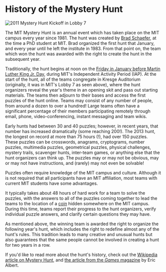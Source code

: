 # History of the Mystery Hunt

![2011 Mystery Hunt Kickoff in Lobby 7](images/kickoff2011.jpg)

The MIT Mystery Hunt is an annual event which has taken place on the MIT campus every year since 1981. The hunt was created by [Brad Schaefer](http://en.wikipedia.org/wiki/Bradley_E._Schaefer), at the time a PhD student at MIT. Brad organized the first hunt that January, and every year until he left the institute in 1983. From that point on, the team which won the hunt was awarded with the right to create the hunt in the subsequent year.

Traditionally, the hunt begins at noon on the [Friday in January before Martin Luther King Jr. Day](http://www.wolframalpha.com/input/?i=Friday+before+next+Martin+Luther+King+Day), during MIT's Independent Activity Period (IAP). At the start of the hunt, all of the teams congregate in Kresge Auditorium (originally, it was in MIT's Lobby 7 as seen above), where the hunt organizers reveal the year's theme in an opening skit and pass out starting materials. The teams then adjourn to their bases and access the first puzzles of the hunt online. Teams may consist of any number of people, from around a dozen to over a hundred! Large teams often have a significant percentage of their members participating remotely through email, phone, video-conferencing, instant messaging and team wikis.

Early hunts had between 30 and 40 puzzles; however, in recent years, that number has increased dramatically (some reaching 200!). The 2013 hunt, the longest on record at more than 75 hours (!), had over 150 puzzles. These puzzles can be crosswords, anagrams, cryptograms, number puzzles, multimedia puzzles, geometrical puzzles, physical challenges, mystery trails, scavenger hunts, inter-team games, or anything else that the hunt organizers can think up. The puzzles may or may not be obvious, may or may not have instructions, and (rarely) may not even be solvable!

Puzzles often require knowledge of the MIT campus and culture. Although it is not required that all participants have an MIT affiliation, most teams with current MIT students have some advantages.

It typically takes about 48 hours of hard work for a team to solve the puzzles, with the answers to all of the puzzles coming together to lead the teams to the location of a [coin](coingallery.html) hidden somewhere on the MIT campus. During this time, teams report their progress to the hunt organizers, verify individual puzzle answers, and clarify certain questions they may have.

As mentioned above, the winning team is awarded the right to organize the following year's hunt, which includes the right to redefine almost any of the hunt's rules. This tradition leads to many creative and unusual hunts but also guarantees that the same people cannot be involved in creating a hunt for two years in a row.

If you'd like to read more about the hunt's history, check out the [Wikipedia article on Mystery Hunt](http://en.wikipedia.org/wiki/MIT_Mystery_Hunt), and [the article from the _Games_ magazine](articles/gamesarticle.html) by Eric Albert.
